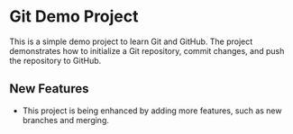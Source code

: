 # Git Demo Project

This is a simple demo project to learn Git and GitHub. The project demonstrates how to initialize a Git repository, commit changes, and push the repository to GitHub.

## New Features
- This project is being enhanced by adding more features, such as new branches and merging.
